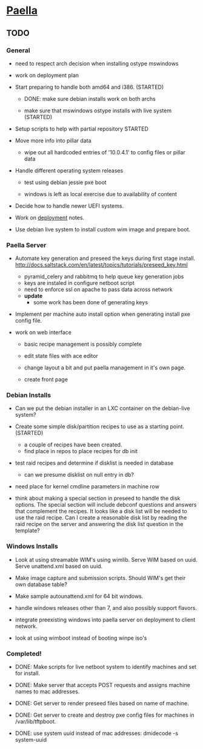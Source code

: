 # [Paella](#)

## TODO

### General

- need to respect arch decision when installing ostype mswindows

- work on deployment plan

- Start preparing to handle both amd64 and i386. (STARTED)

	- DONE: make sure debian installs work on both archs
	
	- make sure that mswindows ostype installs with live system (STARTED)
	

- Setup scripts to help with partial repository STARTED

- Move more info into pillar data

  - wipe out all hardcoded entries of '10.0.4.1' to config files or pillar data

- Handle different operating system releases

	- test using debian jessie pxe boot
	
	- windows is left as local exercise due to availability of content
	

- Decide how to handle newer UEFI systems.

- Work on [deployment](#pages/deployment) notes.

- Use debian live system to install custom wim image and prepare boot.

### Paella Server

- Automate key generation and preseed the keys during first stage 
  install.
  http://docs.saltstack.com/en/latest/topics/tutorials/preseed_key.html
  - pyramid_celery and rabbitmq to help queue key generation jobs
  - keys are instaled in configure netboot script
  - need to enforce ssl on apache to pass data across network
  - **update**
	- some work has been done of generating keys

- Implement per machine auto install option when generating install pxe 
  config file.

- work on web interface

	- basic recipe management is possibly complete

	- edit state files with ace editor

	- change layout a bit and put paella management in it's own page.

	- create front page


### Debian Installs

- Can we put the debian installer in an LXC container on the debian-live system?

- Create some simple disk/partition recipes to use as a starting 
  point.(STARTED)
  - a couple of recipes have been created.
  - find place in repos to place recipes for db init

- test raid recipes and determine if disklist is needed in database
  - can we presume disklist on null entry in db?

- need place for kernel cmdline parameters in machine row

- think about making a special section in preseed to handle the  disk options.  The
  special section will include debconf questions and answers that complement the
  recipes. It looks like a disk list will be needed to use the raid recipe.  Can I create
  a reasonable disk list by reading the raid recipe on the server and answering the
  disk list question in the template?

### Windows Installs

- Look at using streamable WIM's using wimlib.  Serve WIM based on 
  uuid.  Serve unattend.xml based on uuid.
  
- Make image capture and submission scripts. Should WIM's get their 
  own database table?

- Make sample autounattend.xml for 64 bit windows.

- handle windows releases other than 7, and also possibly support flavors.

- integrate preexisting windows into paella server on deployment to client network.

- look at using wimboot instead of booting winpe iso's

### Completed!

- DONE: Make scripts for live netboot system to identify machines and set
  for install.
  
- DONE: Make server that accepts POST requests and assigns machine names 
  to mac addresses.
  
- DONE: Get server to render preseed files based on name of machine.

- DONE: Get server to create and destroy pxe config files for machines in 
  /var/lib/tftpboot.

- DONE: use system uuid instead of mac addresses: dmidecode -s system-uuid

